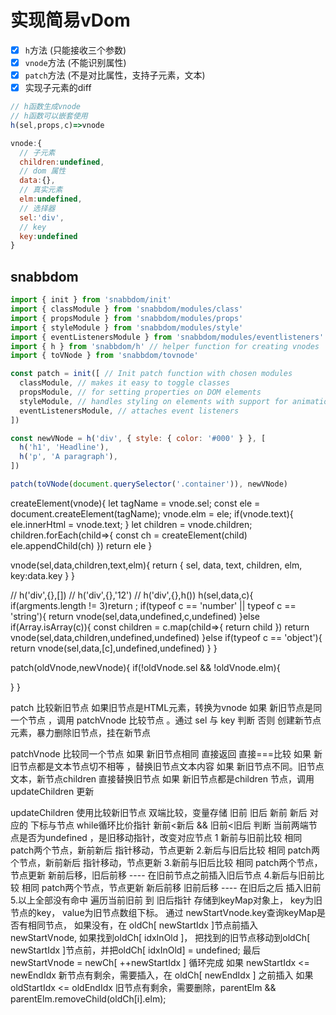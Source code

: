 # 实现简易vDom

- [x] `h`方法 (只能接收三个参数)
- [x] `vnode`方法 (不能识别属性)
- [x] `patch`方法 (不是对比属性，支持子元素，文本)
- [x] 实现子元素的diff

```js
// h函数生成vnode
// h函数可以嵌套使用
h(sel,props,c)=>vnode

vnode:{
  // 子元素
  children:undefined,
  // dom 属性
  data:{},
  // 真实元素
  elm:undefined,
  // 选择器
  sel:'div',
  // key
  key:undefined
}
```


## snabbdom
```js
import { init } from 'snabbdom/init'
import { classModule } from 'snabbdom/modules/class'
import { propsModule } from 'snabbdom/modules/props'
import { styleModule } from 'snabbdom/modules/style'
import { eventListenersModule } from 'snabbdom/modules/eventlisteners'
import { h } from 'snabbdom/h' // helper function for creating vnodes
import { toVNode } from 'snabbdom/tovnode'

const patch = init([ // Init patch function with chosen modules
  classModule, // makes it easy to toggle classes
  propsModule, // for setting properties on DOM elements
  styleModule, // handles styling on elements with support for animations
  eventListenersModule, // attaches event listeners
])

const newVNode = h('div', { style: { color: '#000' } }, [
  h('h1', 'Headline'),
  h('p', 'A paragraph'),
])

patch(toVNode(document.querySelector('.container')), newVNode)
```


createElement(vnode){
  let tagName = vnode.sel;
  const ele = document.createElement(tagName);
  vnode.elm = ele;
  if(vnode.text){
    ele.innerHtml = vnode.text;
  }
  let children = vnode.children;
  children.forEach(child=>{
    const ch = createElement(child)
    ele.appendChild(ch)
  })
  return ele
}

vnode(sel,data,children,text,elm){
  return {
    sel,
    data,
    text,
    children,
    elm,
    key:data.key
  }
}


// h('div',{},[])
// h('div',{},'12')
// h('div',{},h())
h(sel,data,c){
  if(argments.length != 3)return ;
  if(typeof c == 'number' || typeof c == 'string'){
    return vnode(sel,data,undefined,c,undefined)
  }else if(Array.isArray(c)){
    const children = c.map(child=>{
      return child
    })
    return vnode(sel,data,children,undefined,undefined)
  }else if(typeof c == 'object'){
    return vnode(sel,data,[c],undefined,undefined)
  }
}


patch(oldVnode,newVnode){
  if(!oldVnode.sel && !oldVnode.elm){

  }
}

patch 比较新旧节点
如果旧节点是HTML元素，转换为vnode
如果 新旧节点是同一个节点 ，调用 patchVnode 比较节点 。通过 sel 与 key 判断
否则 创建新节点元素，暴力删除旧节点，挂在新节点

patchVnode 比较同一个节点
如果 新旧节点相同 直接返回 直接===比较
如果 新旧节点都是文本节点切不相等 ，替换旧节点文本内容
如果 新旧节点不同。旧节点文本，新节点children 直接替换旧节点
如果 新旧节点都是children 节点，调用 updateChildren 更新


updateChildren 使用比较新旧节点
双端比较，变量存储 旧前 旧后 新前 新后 对应的 下标与节点
while循环比价指针 新前<新后  && 旧前<旧后
判断 当前两端节点是否为undefined ，是旧移动指针，改变对应节点
1 新前与旧前比较 相同 patch两个节点，新前新后 指针移动，节点更新
2.新后与旧后比较 相同 patch两个节点，新前新后 指针移动，节点更新
3.新前与旧后比较 相同 patch两个节点，节点更新 新前后移，旧后前移   ---- 在旧前节点之前插入旧后节点
4.新后与旧前比较 相同 patch两个节点，节点更新 新后前移 旧前后移 ---- 在旧后之后 插入旧前 
5.以上全部没有命中 遍历当前旧前 到 旧后指针 存储到keyMap对象上， key为旧节点的key， value为旧节点数组下标。
通过 newStartVnode.key查询keyMap是否有相同节点，
如果没有，在 oldCh[ newStartIdx ]节点前插入 newStartVnode,
如果找到oldCh[ idxInOld ]， 把找到的旧节点移动到oldCh[ newStartIdx ]节点前，并把oldCh[ idxInOld] = undefined;
最后 newStartVnode = newCh[ ++newStartIdx ]
循环完成
如果 newStartIdx <= newEndIdx 新节点有剩余，需要插入，在 oldCh[ newEndIdx ] 之前插入
如果 oldStartIdx <= oldEndIdx 旧节点有剩余，需要删除，parentElm && parentElm.removeChild(oldCh[i].elm);

